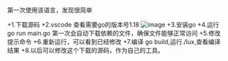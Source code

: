 第一次使用该语言，发现很简单

+1.下载源码
+2.vscode 查看需要go的版本号1.18
![image](https://user-images.githubusercontent.com/12455138/175794500-b76c654f-b38f-4f19-8066-933bfd316282.png)
+3.安装go
+4.运行go run main.go
  第一次会自动下载依赖的文件，确保文件能够正常访问
+5.修改提示命令
+6.重新运行，可以看到已经修改
+7.编译 go build,运行./lux,查看编译结果
+8.以后可以修改这个下载的源码，作为自己的工具。
